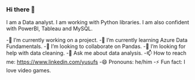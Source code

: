 ### Hi there 👋
I am a Data analyst. I am working with Python libraries. I am also confident with PowerBI, Tableau and MySQL.

-🔭 I’m currently working on a project.
-🌱 I’m currently learning Azure Data Fundamentals.
-👯 I’m looking to collaborate on Pandas.
-🤔 I’m looking for help with data cleaning.
-💬 Ask me about data analysis.
-📫 How to reach me: https://www.linkedin.com/yusufs
-😄 Pronouns: he/him
-⚡ Fun fact: I love video games. 

